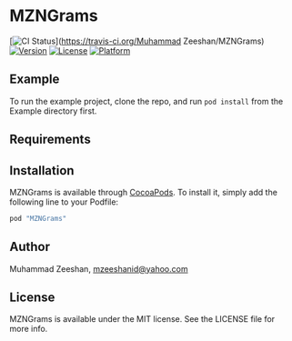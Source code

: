 # MZNGrams

[![CI Status](http://img.shields.io/travis/mzeeshanid/MZNGrams.svg?style=flat)](https://travis-ci.org/Muhammad Zeeshan/MZNGrams)
[![Version](https://img.shields.io/cocoapods/v/MZNGrams.svg?style=flat)](http://cocoapods.org/pods/MZNGrams)
[![License](https://img.shields.io/cocoapods/l/MZNGrams.svg?style=flat)](http://cocoapods.org/pods/MZNGrams)
[![Platform](https://img.shields.io/cocoapods/p/MZNGrams.svg?style=flat)](http://cocoapods.org/pods/MZNGrams)

## Example

To run the example project, clone the repo, and run `pod install` from the Example directory first.

## Requirements

## Installation

MZNGrams is available through [CocoaPods](http://cocoapods.org). To install
it, simply add the following line to your Podfile:

```ruby
pod "MZNGrams"
```

## Author

Muhammad Zeeshan, mzeeshanid@yahoo.com

## License

MZNGrams is available under the MIT license. See the LICENSE file for more info.
